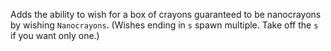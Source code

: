 Adds the ability to wish for a box of crayons guaranteed to be nanocrayons by wishing `Nanocrayons`. (Wishes ending in `s` spawn multiple. Take off the `s` if you want only one.)
